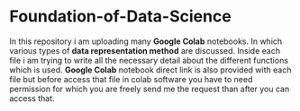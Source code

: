 # Foundation-of-Data-Science
In this repository i am uploading many **Google Colab** notebooks. In which various types of **data representation method** are discussed.
Inside each file i am trying to write all the necessary detail about the different functions which is used.
**Google Colab** notebook direct link is also provided with each file but before access that file in colab software you have to need permission for which you are freely send me the request than after you can access that.
